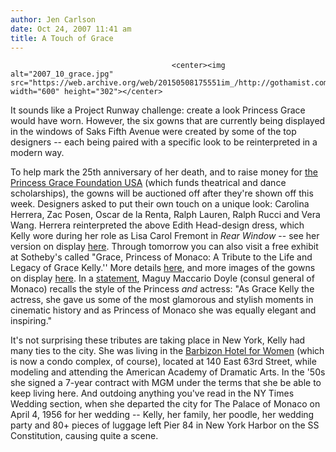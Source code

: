 ```yaml
---
author: Jen Carlson
date: Oct 24, 2007 11:41 am
title: A Touch of Grace
---
```


	
										<center><img alt="2007_10_grace.jpg" src="https://web.archive.org/web/20150508175551im_/http://gothamist.com/attachments/jen/2007_10_grace.jpg" width="600" height="302"></center>

<p>It sounds like a Project Runway challenge: create a look Princess Grace would have worn. However, the six gowns that are currently being displayed in the windows of Saks Fifth Avenue were created by some of the top designers -- each being paired with a specific look to be reinterpreted in a modern way.</p>

<p>To help mark the 25th anniversary of her death, and to raise money for <a href="https://web.archive.org/web/20150508175551/http://www.pgfusa.org/">the Princess Grace Foundation USA</a> (which funds theatrical and dance scholarships), the gowns will be auctioned off after they&apos;re shown off this week. Designers asked to put their own touch on a unique look: Carolina Herrera, Zac Posen, Oscar de la Renta, Ralph Lauren, Ralph Rucci and Vera Wang. Herrera reinterpreted the above Edith Head-design dress, which Kelly wore during her role as Lisa Carol Fremont in <em>Rear Window</em> -- see her version on display <a href="https://web.archive.org/web/20150508175551/http://www.flickr.com/photos/aloha_pineapple/1700675164">here</a>. Through tomorrow you can also visit a free exhibit at Sotheby&apos;s called &quot;Grace, Princess of Monaco: A Tribute to the Life and Legacy of Grace Kelly.&apos;&apos; More details <a href="https://web.archive.org/web/20150508175551/http://www.visitmonaco.com/mtny/home.htm">here</a>, and more images of the gowns on display <a href="https://web.archive.org/web/20150508175551/http://www.flickr.com/photos/tags/acelebrationofgrace/">here</a>. In a <a href="https://web.archive.org/web/20150508175551/http://www.1010wins.com/Gowns-Honoring-Grace-Kelly-Displayed-in-NYC/1125146">statement</a>,  Maguy Maccario Doyle (consul general of Monaco) recalls the style of the Princess <em>and</em> actress: &quot;As Grace Kelly the actress, she gave us some of the most glamorous and stylish moments in cinematic history and as Princess of Monaco she was equally elegant and inspiring.&quot; </p>

<p>It&apos;s not surprising these tributes are taking place in New York, Kelly had many ties to the city. She was living in the <a href="https://web.archive.org/web/20150508175551/http://en.wikipedia.org/wiki/Barbizon_Hotel_for_Women">Barbizon Hotel for Women</a> (which is now a condo complex, of course), located at 140 East 63rd Street, while modeling and attending the American Academy of Dramatic Arts. In the &apos;50s she signed a 7-year contract with MGM under the terms that she be able to keep living here. And outdoing anything you&apos;ve read in the NY Times Wedding section, when she departed the city for The Palace of Monaco on April 4, 1956 for her wedding -- Kelly, her family, her poodle, her wedding party and 80+ pieces of luggage left Pier 84 in New York Harbor on the SS Constitution, causing quite a scene. <br>
</p>					
										
									
				